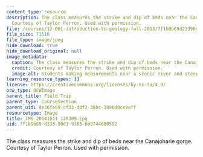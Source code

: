 ```yaml
---
content_type: resource
description: The class measures the strike and dip of beds near the Canajoharie gorge.
  Courtesy of Taylor Perron. Used with permission.
file: /courses/12-001-introduction-to-geology-fall-2013/7f1b9b69d23390d193856b8744680592_IMG_20141011_140309.jpg
file_size: 71516
file_type: image/jpeg
hide_download: true
hide_download_original: null
image_metadata:
  caption: The class measures the strike and dip of beds near the Canajoharie gorge.
  credit: Courtesy of Taylor Perron. Used with permission.
  image-alt: Students making measurements near a scenic river and steep cliffs.
learning_resource_types: []
license: https://creativecommons.org/licenses/by-nc-sa/4.0/
ocw_type: OCWImage
parent_title: Field Trip
parent_type: CourseSection
parent_uid: de36fe69-cf33-ddf2-38bc-3896d0ce9eff
resourcetype: Image
title: IMG_20141011_140309.jpg
uid: 7f1b9b69-d233-90d1-9385-6b8744680592
---
```

The class measures the strike and dip of beds near the Canajoharie gorge. Courtesy of Taylor Perron. Used with permission.